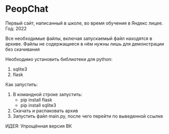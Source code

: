 # PeopChat
Первый сайт, написанный в школе, во время обучения в Яндекс лицее. Год: 2022

Все необходимые файлы, включая запускаемый файл находятся в архиве. Файлы не содержащиеся в нём нужны лишь для демонстрации без скачивания

Необходимо установить библиотеки для python:
1) sqlite3
2) flask

Как запустить:
1) В командной строке запустить:
   - pip install flask 
   - pip install sqlite3
2) Скачать и распаковать архив
3) Запустить файл main.py, после чего перейти по выведенной ссылке

ИДЕЯ:
Упрощённая версия ВК
